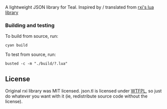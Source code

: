 A lightweight JSON library for Teal. Inspired by / translated from [rxi's lua library](https://github.com/rxi/json.lua)

### Building and testing
To build from source, run:
```
cyan build
```

To test from source, run:
```
busted -c -m "./build/?.lua"
```

## License
Original rxi library was MIT licensed. json.tl is licensed under [WTFPL](http://www.wtfpl.net/about/), so just do whatever you want with it (ie, redistribute source code without the license).
